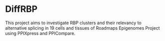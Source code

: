 # DiffRBP
This project aims to investigate RBP clusters and their relevancy to alternative splicing in 19 cells and tissues of Roadmaps Epigenomes Project using PPIXpress and PPICompare.
